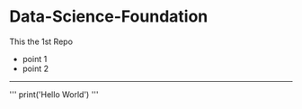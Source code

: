 # Data-Science-Foundation
This the 1st Repo

- point 1
- point 2

___

'''
print('Hello World')
'''
